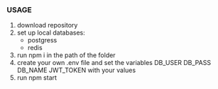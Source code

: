 ### USAGE

1) download repository 
2) set up local databases:
    - postgress 
    - redis
3) run npm i in the path of the folder 
4) create your own .env file and set the variables DB_USER DB_PASS DB_NAME JWT_TOKEN with your values 
5) run npm start